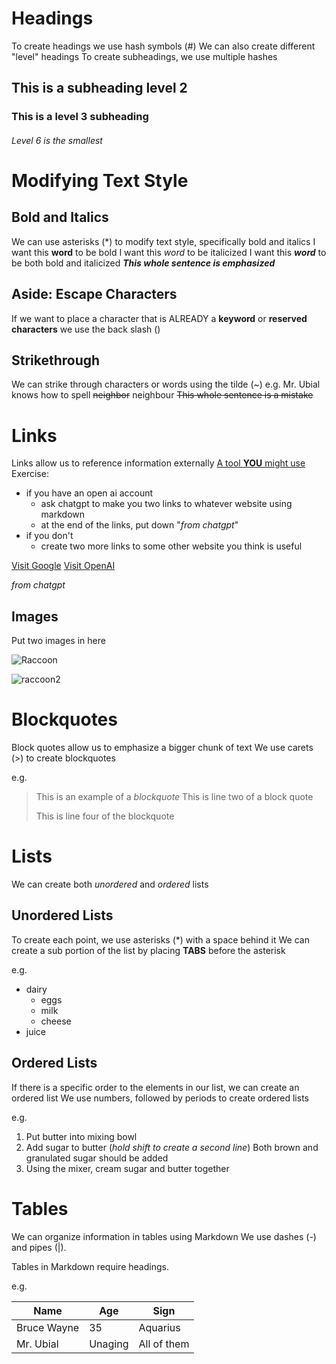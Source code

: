 

# Headings
To create headings we use hash symbols (#)
We can also create different "level" headings 
To create subheadings, we use multiple hashes

## This is a subheading level 2 
### This is a level 3 subheading
###### Level 6 is the smallest 

# Modifying Text Style

## Bold and Italics 
We can use asterisks (\*) to modify text style, specifically bold and italics 
I want this **word** to be bold
I want this *word* to be italicized
I want this ***word*** to be both bold and italicized
***This whole sentence is emphasized*** 

## Aside: Escape Characters
If we want to place a character that is ALREADY a **keyword** or **reserved characters** we use the back slash (\)

## Strikethrough 
We can strike through characters or words using the tilde (~)
e.g. 
Mr. Ubial knows how to spell ~~neighbor~~ neighbour
~~This whole sentence is a mistake~~ 

# Links 
Links allow us to reference information externally
[A tool **YOU** might use](https://chat.openai.com)
Exercise: 
- if you have an open ai account
	- ask chatgpt to make you two links to whatever website using markdown 
	- at the end of the links, put down "*from chatgpt*"
- if you don't
	- create two more links to some other website you think is useful 

[Visit Google](https://www.google.com/) [Visit OpenAI](https://www.openai.com/)

*from chatgpt*

## Images 
Put two images in here

![Raccoon](https://i.natgeofe.com/k/40653a53-9fa6-44da-bc90-c4c674616a04/raccoon-road.jpg?w=1084.125&h=609)

![raccoon2](https://images.unsplash.com/photo-1497752531616-c3afd9760a11?ixlib=rb-4.0.3&ixid=M3wxMjA3fDB8MHxzZWFyY2h8Mnx8cmFjb29ufGVufDB8fDB8fHww&w=1000&q=80)


# Blockquotes 
Block quotes allow us to emphasize a bigger chunk of text 
We use carets (>) to create blockquotes

e.g. 

> This is an example of a *blockquote*
> This is line two of a block quote 
> 
> This is line four of the blockquote 


# Lists 
We can create both *unordered* and *ordered* lists

## Unordered Lists 
To create each point, we use asterisks (\*) with a space behind it 
We can create a sub portion of the list by placing **TABS** before the asterisk

e.g. 

* dairy
	* eggs 
	* milk 
	* cheese 
* juice 

## Ordered Lists 
If there is a specific order to the elements in our list, we can create an ordered list 
We use numbers, followed by periods to create ordered lists 

e.g. 

1. Put butter into mixing bowl 
2. Add sugar to butter (*hold shift to create a second line*)
   Both brown and granulated sugar should be added
3. Using the mixer, cream sugar and butter together

# Tables
We can organize information in tables using Markdown 
We use dashes (-) and pipes (|). 

Tables in Markdown require headings. 

e.g. 

| Name    | Age    | Sign    | 
| ---          | ---      | ---   |
|Bruce Wayne | 35 | Aquarius |
| Mr. Ubial | Unaging | All of them | 


